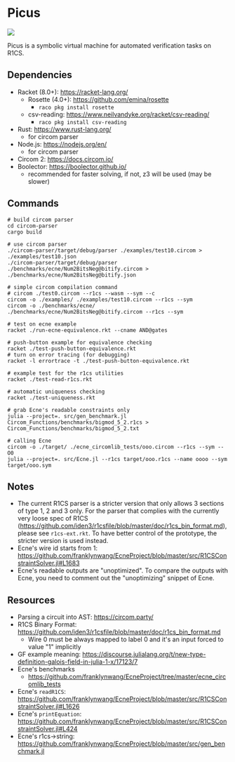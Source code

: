 # Picus

<div align="left"><img src="https://img.shields.io/badge/tokamak-0.1-blueviolet?labelColor=blueviolet&color=3d3d3d"></div>

Picus is a symbolic virtual machine for automated verification tasks on R1CS.

## Dependencies

- Racket (8.0+): https://racket-lang.org/
  - Rosette (4.0+): https://github.com/emina/rosette
    - `raco pkg install rosette`
  - csv-reading: https://www.neilvandyke.org/racket/csv-reading/
    - `raco pkg install csv-reading`
- Rust: https://www.rust-lang.org/
  - for circom parser
- Node.js: https://nodejs.org/en/
  - for circom parser
- Circom 2: https://docs.circom.io/
- Boolector: https://boolector.github.io/
  - recommended for faster solving, if not, z3 will be used (may be slower)



## Commands

```
# build circom parser
cd circom-parser
cargo build

# use circom parser
./circom-parser/target/debug/parser ./examples/test10.circom > ./examples/test10.json
./circom-parser/target/debug/parser ./benchmarks/ecne/Num2BitsNeg@bitify.circom > ./benchmarks/ecne/Num2BitsNeg@bitify.json

# simple circom compilation command
# circom ./test0.circom --r1cs --wasm --sym --c
circom -o ./examples/ ./examples/test10.circom --r1cs --sym
circom -o ./benchmarks/ecne/ ./benchmarks/ecne/Num2BitsNeg@bitify.circom --r1cs --sym

# test on ecne example
racket ./run-ecne-equivalence.rkt --cname AND@gates

# push-button example for equivalence checking
racket ./test-push-button-equivalence.rkt
# turn on error tracing (for debugging)
racket -l errortrace -t ./test-push-button-equivalence.rkt

# example test for the r1cs utilities
racket ./test-read-r1cs.rkt

# automatic uniqueness checking
racket ./test-uniqueness.rkt

# grab Ecne's readable constraints only
julia --project=. src/gen_benchmark.jl Circom_Functions/benchmarks/bigmod_5_2.r1cs > Circom_Functions/benchmarks/bigmod_5_2.txt

# calling Ecne
circom -o ./target/ ./ecne_circomlib_tests/ooo.circom --r1cs --sym --O0
julia --project=. src/Ecne.jl --r1cs target/ooo.r1cs --name oooo --sym target/ooo.sym
```

## Notes

- The current R1CS parser is a stricter version that only allows 3 sections of type 1, 2 and 3 only. For the parser that complies with the currently very loose spec of R1CS (https://github.com/iden3/r1csfile/blob/master/doc/r1cs_bin_format.md), please see `r1cs-ext.rkt`. To have better control of the prototype, the stricter version is used instead.
- Ecne's wire id starts from 1: https://github.com/franklynwang/EcneProject/blob/master/src/R1CSConstraintSolver.jl#L1683
- Ecne's readable outputs are "unoptimized". To compare the outputs with Ecne, you need to comment out the "unoptimizing" snippet of Ecne.

## Resources

- Parsing a circuit into AST: https://circom.party/
- R1CS Binary Format: https://github.com/iden3/r1csfile/blob/master/doc/r1cs_bin_format.md
  - Wire 0 must be always mapped to label 0 and it's an input forced to value "1" implicitly
- GF example meaning: https://discourse.julialang.org/t/new-type-definition-galois-field-in-julia-1-x/17123/7
- Ecne's benchmarks
  - https://github.com/franklynwang/EcneProject/tree/master/ecne_circomlib_tests
- Ecne's `readR1CS`: https://github.com/franklynwang/EcneProject/blob/master/src/R1CSConstraintSolver.jl#L1626
- Ecne's `printEquation`: https://github.com/franklynwang/EcneProject/blob/master/src/R1CSConstraintSolver.jl#L424
- Ecne's r1cs->string: https://github.com/franklynwang/EcneProject/blob/master/src/gen_benchmark.jl
